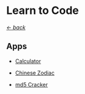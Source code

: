 # Learn to Code
_[← back](https://github.com/peterlopez/learn-to-code)_

## Apps

* [Calculator](Calculator)

* [Chinese Zodiac](Chinese%20Zodiac%20Website)

* [md5 Cracker](MD5%20Cracker)
